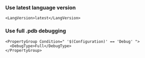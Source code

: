 ### Use latest language version
```
<LangVersion>latest</LangVersion>
```

### Use full .pdb debugging
```
<PropertyGroup Condition=" '$(Configuration)' == 'Debug' ">
  <DebugType>Full</DebugType>
</PropertyGroup>
```
